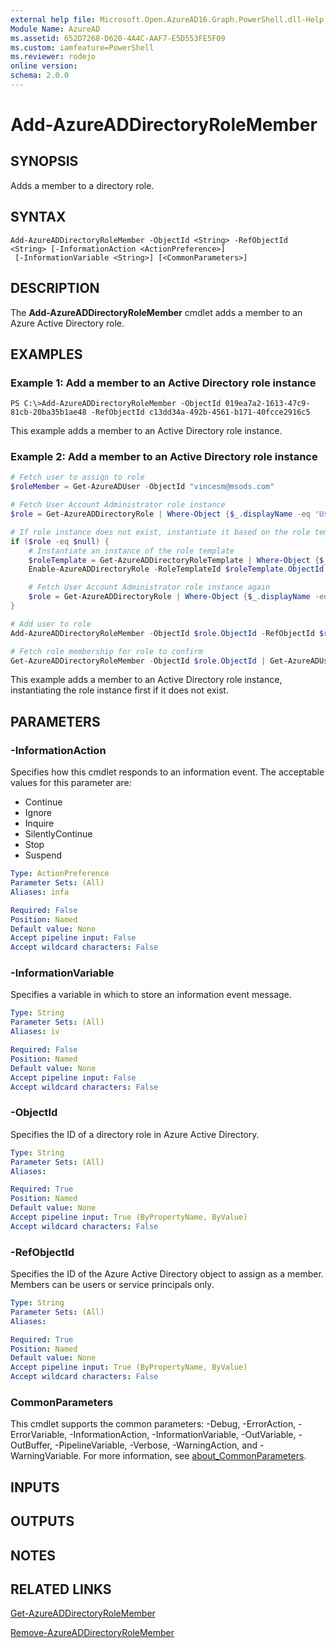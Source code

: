 ```yaml
---
external help file: Microsoft.Open.AzureAD16.Graph.PowerShell.dll-Help.xml
Module Name: AzureAD
ms.assetid: 652D7268-D620-4A4C-AAF7-E5D553FE5F09
ms.custom: iamfeature=PowerShell
ms.reviewer: rodejo
online version:
schema: 2.0.0
---
```


# Add-AzureADDirectoryRoleMember

## SYNOPSIS
Adds a member to a directory role.

## SYNTAX

```
Add-AzureADDirectoryRoleMember -ObjectId <String> -RefObjectId <String> [-InformationAction <ActionPreference>]
 [-InformationVariable <String>] [<CommonParameters>]
```

## DESCRIPTION
The **Add-AzureADDirectoryRoleMember** cmdlet adds a member to an Azure Active Directory role.

## EXAMPLES

### Example 1: Add a member to an Active Directory role instance
```
PS C:\>Add-AzureADDirectoryRoleMember -ObjectId 019ea7a2-1613-47c9-81cb-20ba35b1ae48 -RefObjectId c13dd34a-492b-4561-b171-40fcce2916c5
```

This example adds a member to an Active Directory role instance.

### Example 2: Add a member to an Active Directory role instance
```powershell
# Fetch user to assign to role
$roleMember = Get-AzureADUser -ObjectId "vincesm@msods.com"

# Fetch User Account Administrator role instance
$role = Get-AzureADDirectoryRole | Where-Object {$_.displayName -eq 'User Account Administrator'}

# If role instance does not exist, instantiate it based on the role template
if ($role -eq $null) {
    # Instantiate an instance of the role template
    $roleTemplate = Get-AzureADDirectoryRoleTemplate | Where-Object {$_.displayName -eq 'User Account Administrator'}
    Enable-AzureADDirectoryRole -RoleTemplateId $roleTemplate.ObjectId

    # Fetch User Account Administrator role instance again
    $role = Get-AzureADDirectoryRole | Where-Object {$_.displayName -eq 'User Account Administrator'}
}

# Add user to role
Add-AzureADDirectoryRoleMember -ObjectId $role.ObjectId -RefObjectId $roleMember.ObjectId

# Fetch role membership for role to confirm
Get-AzureADDirectoryRoleMember -ObjectId $role.ObjectId | Get-AzureADUser
```

This example adds a member to an Active Directory role instance, instantiating the role instance first if it does not exist.

## PARAMETERS

### -InformationAction
Specifies how this cmdlet responds to an information event. The acceptable values for this parameter are:

- Continue
- Ignore
- Inquire
- SilentlyContinue
- Stop
- Suspend

```yaml
Type: ActionPreference
Parameter Sets: (All)
Aliases: infa

Required: False
Position: Named
Default value: None
Accept pipeline input: False
Accept wildcard characters: False
```

### -InformationVariable
Specifies a variable in which to store an information event message.

```yaml
Type: String
Parameter Sets: (All)
Aliases: iv

Required: False
Position: Named
Default value: None
Accept pipeline input: False
Accept wildcard characters: False
```

### -ObjectId
Specifies the ID of a directory role in Azure Active Directory.

```yaml
Type: String
Parameter Sets: (All)
Aliases:

Required: True
Position: Named
Default value: None
Accept pipeline input: True (ByPropertyName, ByValue)
Accept wildcard characters: False
```

### -RefObjectId
Specifies the ID of the Azure Active Directory object to assign as a member. Members can be users or service principals only.

```yaml
Type: String
Parameter Sets: (All)
Aliases:

Required: True
Position: Named
Default value: None
Accept pipeline input: True (ByPropertyName, ByValue)
Accept wildcard characters: False
```

### CommonParameters
This cmdlet supports the common parameters: -Debug, -ErrorAction, -ErrorVariable, -InformationAction, -InformationVariable, -OutVariable, -OutBuffer, -PipelineVariable, -Verbose, -WarningAction, and -WarningVariable. For more information, see [about_CommonParameters](http://go.microsoft.com/fwlink/?LinkID=113216).

## INPUTS

## OUTPUTS

## NOTES

## RELATED LINKS

[Get-AzureADDirectoryRoleMember](./Get-AzureADDirectoryRoleMember.md)

[Remove-AzureADDirectoryRoleMember](./Remove-AzureADDirectoryRoleMember.md)

